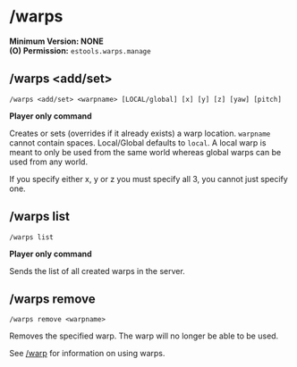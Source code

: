 # /warps

**Minimum Version: NONE**  
**(O) Permission:** `estools.warps.manage`

## /warps <add/set>
```
/warps <add/set> <warpname> [LOCAL/global] [x] [y] [z] [yaw] [pitch]
```
**Player only command**

Creates or sets (overrides if it already exists) a warp location.
`warpname` cannot contain spaces. Local/Global defaults to `local`.
A local warp is meant to only be used from the same world whereas
global warps can be used from any world.

If you specify either x, y or z you must specify all 3, you cannot
just specify one.

## /warps list
```
/warps list
```
**Player only command**

Sends the list of all created warps in the server.

## /warps remove
```
/warps remove <warpname>
```
Removes the specified warp. The warp will no longer be able to be
used.

See [/warp](warp.md) for information on using warps.
